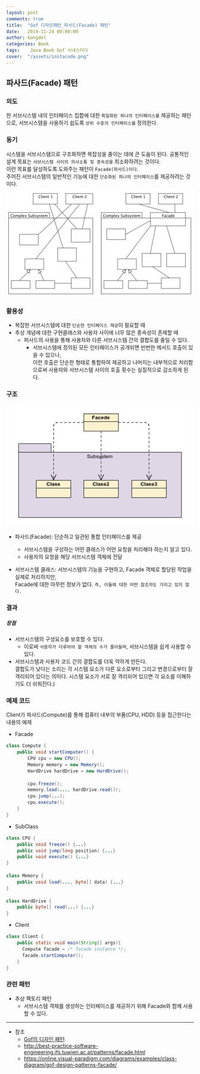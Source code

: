 ```yaml
---
layout: post
comments: true
title:  "Gof 디자인패턴_파사드(Facade) 패턴"
date:   2019-11-24 00:00:00
author: Gongdel
categories: Book
tags:	 Java Book Gof 사내스터디
cover:  "/assets/instacode.png"
---
```

## 파사드(Facade) 패턴
### 의도
한 서브시스템 내의 인터페이스 집합에 대한 `획일화된 하나의 인터페이스를` 제공하는 패턴으로, 서브시스템을 사용하기 쉽도록 `상위 수준의 인터페이스를` 정의한다.

### 동기
시스템을 서브시스템으로 구조화하면 복잡성을 줄이는 데에 큰 도움이 된다. 공통적인 설계 목표는 `서브시스템 사이의 의사소통 및 종속성을` 최소화하려는 것이다.  
이런 목표를 달성하도록 도와주는 패턴이 `Facade(파사드)이다`.  
주어진 서브시스템의 일반적인 기능에 대한 `단순화된 하나의 인터페이스`를 제공하려는 것이다.
![alt](/assets/gof/images/gof-design-patterns-facade1.png)

### 활용성
+ 복잡한 서브시스템에 대한 `단순한 인터페이스 제공`이 필요할 때
+ 추상 개념에 대한 구현클래스와 사용자 사이에 너무 많은 종속성이 존재할 때  
	+ 퍼사드의 사용을 통해 사용자와 다른 서브시스템 간의 결합도를 줄일 수 있다.
		+ 서브시스템에 정의된 모든 인터페이스가 공개되면 빈번한 메서드 호출이 있을 수 있으나,  
		이런 호출은 단순한 형태로 통합하여 제공하고 나머지는 내부적으로 처리함으로써 사용자와 서브시스템 사이의 호출 횟수는 실질적으로 감소하게 된다.

### 구조
![alt](/assets/gof/images/gof-design-patterns-facade2.png)

+ 파사드(Facade): 단순하고 일관된 통합 인터페이스를 제공  
	+ 서브시스템을 구성하는 어떤 클래스가 어떤 요청을 처리해야 하는지 알고 있다.
	+ 사용자의 요청을 해당 서브시스템 객체에 전달  
	
+ 서브시스템 클래스: 서브시스템의 기능을 구현하고, Facade 객체로 할당된 작업을 실제로 처리하지만,  
	Facade에 대한 아무런 정보가 없다. `즉, 이들에 대한 어떤 참조자도 가지고 있지 않다.`

### 결과
##### 장점
+ 서브시스템의 구성요소를 보호할 수 있다.  
	+ 이로써 `사용자가 다루어야 할 객체의 수가 줄어들며`, 서브시스템을 쉽게 사용할 수 있다.
+ 서브시스템과 사용자 코드 간의 결합도를 더욱 약하게 만든다.  
	결합도가 낮다는 소리는 각 시스템 요소가 다른 요소로부터 그리고 변경으로부터 잘 격리되어 있다는 의미다. 시스템 요소가 서로 잘 격리되어 있으면 각 요소를 이해하기도 더 쉬워진다.)

### 예제 코드
Client가 파사드(Compute)를 통해 컴퓨터 내부의 부품(CPU, HDD) 등을 접근한다는 내용의 예제
+ Facade  

~~~java
class Compute {
	public void startComputer() {
		CPU cpu = new CPU();
		Memory memory = new Memory();
		HardDrive hardDrive = new HardDrive();
		
		cpu.freeze();
		memory.load(..., hardDrive.read());
		cpu.jump(...);
		cpu.execute();
	}
}
~~~

+ SubClass  

~~~java
class CPU {
	public void freeze() {...}
	public void jump(long position) {...}
	public void execute() {...}
}

class Memory {
	public void load(..., byte[] data) {...}
}

class HardDrive {
	public byte[] read(...) {...}
}
~~~

+ Client  

~~~java
class Client {
	public static void main(String[] args){
	  Compute facade = /* facade instance */;
	  facade.startComputer();
	}
}
~~~

### 관련 패턴
+ 추상 팩토리 패턴
	+ 서브시스템 객체를 생성하는 인터페이스를 제공하기 위해 Facade와 함께 사용할 수 있다.
	
---
- 참조
	+ [Gof의 디자인 패턴](https://www.google.com/search?newwindow=1&sxsrf=ACYBGNTM3TLPpNtM8XVERiP7AyPyLDi3sQ%3A1572758465286&ei=wWO-XfOOEcTGmAWs26i4Cw&q=gof%EC%9D%98+%EB%94%94%EC%9E%90%EC%9D%B8%ED%8C%A8%ED%84%B4&oq=gof&gs_l=psy-ab.1.1.35i39l2j0i67j0j0i131l4j0j0i131.1801221.1802149..1803884...0.1..0.188.465.0j3......0....1..gws-wiz.......0i71.wMtI5vf-WEU)	
	+ <http://best-practice-software-engineering.ifs.tuwien.ac.at/patterns/facade.html>
	+ <https://online.visual-paradigm.com/diagrams/examples/class-diagram/gof-design-patterns-facade/>
